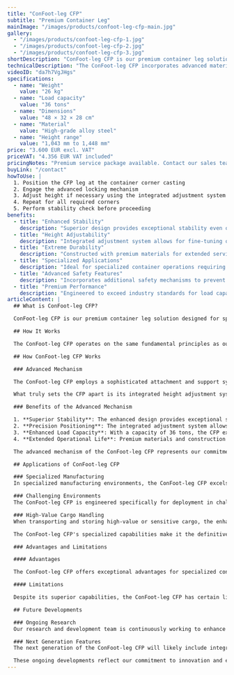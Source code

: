 ```yaml
---
title: "ConFoot-leg CFP"
subtitle: "Premium Container Leg"
mainImage: "/images/products/confoot-leg-cfp-main.jpg"
gallery:
  - "/images/products/confoot-leg-cfp-1.jpg"
  - "/images/products/confoot-leg-cfp-2.jpg"
  - "/images/products/confoot-leg-cfp-3.jpg"
shortDescription: "ConFoot-leg CFP is our premium container leg solution, featuring enhanced capabilities for specialized container operations."
technicalDescription: "The ConFoot-leg CFP incorporates advanced materials and design features for superior performance in challenging environments and specialized applications."
videoID: "da7h7VgJHgs"
specifications:
  - name: "Weight"
    value: "26 kg"
  - name: "Load capacity"
    value: "36 tons"
  - name: "Dimensions"
    value: "48 × 32 × 28 cm"
  - name: "Material"
    value: "High-grade alloy steel"
  - name: "Height range"
    value: "1,043 mm to 1,448 mm"
price: "3.600 EUR excl. VAT"
priceVAT: "4.356 EUR VAT included"
pricingNotes: "Premium service package available. Contact our sales team for details."
buyLink: "/contact"
howToUse: |
  1. Position the CFP leg at the container corner casting
  2. Engage the advanced locking mechanism
  3. Adjust height if necessary using the integrated adjustment system
  4. Repeat for all required corners
  5. Perform stability check before proceeding
benefits:
  - title: "Enhanced Stability"
    description: "Superior design provides exceptional stability even on uneven surfaces"
  - title: "Height Adjustability"
    description: "Integrated adjustment system allows for fine-tuning of container height"
  - title: "Extreme Durability"
    description: "Constructed with premium materials for extended service life in harsh conditions"
  - title: "Specialized Applications"
    description: "Ideal for specialized container operations requiring precise positioning"
  - title: "Advanced Safety Features"
    description: "Incorporates additional safety mechanisms to prevent slippage and ensure secure container handling"
  - title: "Premium Performance"
    description: "Engineered to exceed industry standards for load capacity and operational reliability"
articleContent: |
  ## What is ConFoot-leg CFP?

  ConFoot-leg CFP is our premium container leg solution designed for specialized container operations and challenging environments. Built with advanced materials and innovative engineering, the CFP model offers enhanced capabilities beyond our standard container leg solutions, providing superior performance for demanding applications. The premium design makes it particularly suitable for industries where precision, reliability, and durability are paramount concerns.

  ## How It Works

  The ConFoot-leg CFP operates on the same fundamental principles as our standard container legs but incorporates advanced features for superior performance. The legs attach securely to container corner castings using our enhanced locking mechanism, which provides exceptional stability even on uneven surfaces. The integrated height adjustment system allows for precise positioning, making it ideal for specialized logistics operations where accuracy is critical.

  ## How ConFoot-leg CFP Works

  ### Advanced Mechanism

  The ConFoot-leg CFP employs a sophisticated attachment and support system that represents the pinnacle of container handling technology. Each leg features a precision-engineered locking mechanism that creates an exceptionally secure connection to container corner castings. Constructed from high-grade alloy steel, the CFP offers superior strength and durability while maintaining a manageable weight of 26kg per unit.

  What truly sets the CFP apart is its integrated height adjustment system, which allows for fine-tuning of container positioning with millimeter precision. This feature is particularly valuable in specialized applications where exact alignment is essential. The legs can be adjusted within a range of 1,043mm to 1,448mm, providing flexibility for various operational requirements.

  ### Benefits of the Advanced Mechanism

  1. **Superior Stability**: The enhanced design provides exceptional stability even on challenging surfaces, reducing the risk of shifting or tipping.
  2. **Precision Positioning**: The integrated adjustment system allows for exact container placement, critical for specialized manufacturing and logistics operations.
  3. **Enhanced Load Capacity**: With a capacity of 36 tons, the CFP exceeds standard requirements, making it suitable for heavier specialized containers.
  4. **Extended Operational Life**: Premium materials and construction ensure longevity even under intensive use in harsh environments.

  The advanced mechanism of the ConFoot-leg CFP represents our commitment to innovation and excellence in container handling solutions, providing unmatched performance for the most demanding applications.

  ## Applications of ConFoot-leg CFP

  ### Specialized Manufacturing
  In specialized manufacturing environments, the ConFoot-leg CFP excels by providing the precision and stability required for critical production processes. The ability to position containers with exact accuracy ensures seamless integration with manufacturing lines and equipment. This precision is particularly valuable in industries such as electronics, aerospace, and automotive manufacturing, where component alignment and production tolerances are measured in millimeters.

  ### Challenging Environments
  The ConFoot-leg CFP is engineered specifically for deployment in challenging environments where standard container legs would be insufficient. Its robust construction makes it ideal for offshore operations, extreme weather conditions, and industrial settings with harsh chemical or physical conditions. The premium alloy steel construction resists corrosion, impact damage, and structural fatigue, ensuring reliable performance where lesser equipment would fail.

  ### High-Value Cargo Handling
  When transporting and storing high-value or sensitive cargo, the enhanced stability and security provided by the CFP are invaluable. The precise positioning capabilities and superior load distribution minimize the risk of shifting or damage during handling operations. This makes the CFP the preferred choice for industries dealing with delicate equipment, luxury goods, or irreplaceable items where the cost of damage far exceeds the investment in premium handling equipment.

  The ConFoot-leg CFP's specialized capabilities make it the definitive solution for operations where standard container handling equipment cannot meet the required performance standards or reliability expectations.

  ### Advantages and Limitations

  #### Advantages

  The ConFoot-leg CFP offers exceptional advantages for specialized container operations. Its premium construction provides superior durability in harsh environments, significantly extending operational life and reducing replacement costs. The integrated height adjustment system enables precise container positioning, critical for specialized manufacturing and logistics applications. With an enhanced load capacity of 36 tons, it exceeds industry standards and accommodates heavier specialized containers. The advanced stability features ensure secure handling even on uneven surfaces, reducing the risk of accidents and damage. Additionally, the CFP's compatibility with automated systems makes it future-proof for evolving logistics operations.

  #### Limitations

  Despite its superior capabilities, the ConFoot-leg CFP has certain limitations to consider. The premium features come with a higher initial investment compared to standard container legs, which may not be justified for routine container operations. At 26kg per unit, the CFP is slightly heavier than standard models, potentially requiring additional handling considerations. The advanced features also necessitate more comprehensive training for operators to fully utilize the system's capabilities. These factors should be carefully evaluated against operational requirements when considering the CFP for specific applications.

  ## Future Developments

  ### Ongoing Research
  Our research and development team is continuously working to enhance the ConFoot-leg CFP's capabilities. Current research focuses on incorporating advanced composite materials to further optimize the strength-to-weight ratio, potentially reducing the weight while maintaining or improving load capacity. We are also exploring smart sensing technologies that could monitor stress, load distribution, and structural integrity in real-time, providing valuable data for preventive maintenance and operational safety.

  ### Next Generation Features
  The next generation of the ConFoot-leg CFP will likely include integrated digital capabilities for seamless integration with Industry 4.0 systems. Features under development include RFID tracking, remote monitoring capabilities, and compatibility with warehouse management systems. Additionally, we are exploring automated adjustment mechanisms that could further enhance precision and reduce operator workload. These advancements will ensure that the CFP continues to meet the evolving needs of specialized container operations in an increasingly digital and automated industrial landscape.

  These ongoing developments reflect our commitment to innovation and excellence in container handling solutions, ensuring that the ConFoot-leg CFP remains at the forefront of specialized container handling technology.
---
```

